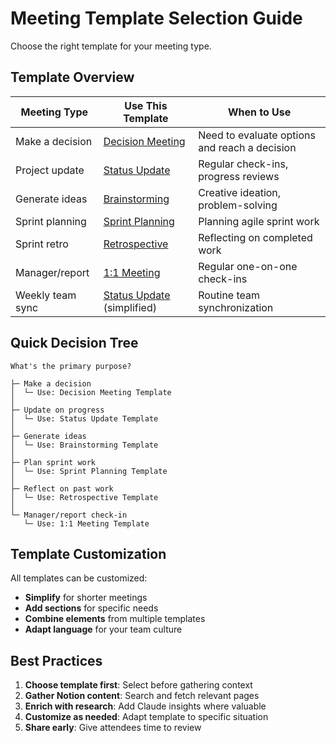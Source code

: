 # Meeting Template Selection Guide

Choose the right template for your meeting type.

## Template Overview

| Meeting Type | Use This Template | When to Use |
|--------------|-------------------|-------------|
| Make a decision | [Decision Meeting](decision-meeting-template.md) | Need to evaluate options and reach a decision |
| Project update | [Status Update](status-update-template.md) | Regular check-ins, progress reviews |
| Generate ideas | [Brainstorming](brainstorming-template.md) | Creative ideation, problem-solving |
| Sprint planning | [Sprint Planning](sprint-planning-template.md) | Planning agile sprint work |
| Sprint retro | [Retrospective](retrospective-template.md) | Reflecting on completed work |
| Manager/report | [1:1 Meeting](one-on-one-template.md) | Regular one-on-one check-ins |
| Weekly team sync | [Status Update](status-update-template.md) (simplified) | Routine team synchronization |

## Quick Decision Tree

```
What's the primary purpose?

├─ Make a decision
│  └─ Use: Decision Meeting Template
│
├─ Update on progress
│  └─ Use: Status Update Template
│
├─ Generate ideas
│  └─ Use: Brainstorming Template
│
├─ Plan sprint work
│  └─ Use: Sprint Planning Template
│
├─ Reflect on past work
│  └─ Use: Retrospective Template
│
└─ Manager/report check-in
   └─ Use: 1:1 Meeting Template
```

## Template Customization

All templates can be customized:
- **Simplify** for shorter meetings
- **Add sections** for specific needs
- **Combine elements** from multiple templates
- **Adapt language** for your team culture

## Best Practices

1. **Choose template first**: Select before gathering context
2. **Gather Notion content**: Search and fetch relevant pages
3. **Enrich with research**: Add Claude insights where valuable
4. **Customize as needed**: Adapt template to specific situation
5. **Share early**: Give attendees time to review

